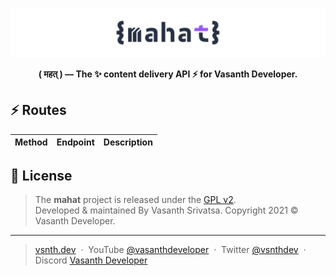 <img src="https://raw.githubusercontent.com/vsnthdev/mahat/designs/renders/banner.png" alt="mahat"><br>
<p align="center"><strong>( महत् ) — The ✨ content delivery API ⚡️ for Vasanth Developer.</strong></p>

## ⚡️ Routes
| Method | Endpoint | Description |
|-|-|-|
<!-- {routes} -->

## 📰 License
> The **mahat** project is released under the [GPL v2](LICENSE.md). <br> Developed &amp; maintained By Vasanth Srivatsa. Copyright 2021 © Vasanth Developer.
<hr>

> <a href="https://vsnth.dev" target="_blank" rel="noopener">vsnth.dev</a> &nbsp;&middot;&nbsp;
> YouTube <a href="https://vas.cx/videos" target="_blank" rel="noopener">@vasanthdeveloper</a> &nbsp;&middot;&nbsp;
> Twitter <a href="https://vas.cx/twitter" target="_blank" rel="noopener">@vsnthdev</a> &nbsp;&middot;&nbsp;
> Discord <a href="https://vas.cx/discord" target="_blank" rel="noopener">Vasanth Developer</a>
